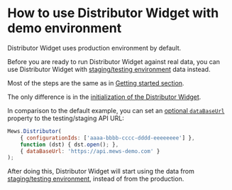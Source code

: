 # How to use Distributor Widget with demo environment

Distributor Widget uses production environment by default.

Before you are ready to run Distributor Widget against real data, you can use Distributor Widget with [staging/testing environment](../../distributor-api-v1/environments.md) data instead.

Most of the steps are the same as in [Getting started section](../getting-started.md).

The only difference is in the [initialization of the Distributor Widget](../getting-started.md#initialize-distributor-widget).

In comparison to the default example, you can set an [optional `dataBaseUrl`](../reference.md#string-databaseurl.md) property to the testing/staging API URL:

```javascript
Mews.Distributor(
    { configurationIds: ['aaaa-bbbb-cccc-dddd-eeeeeeee'] }, 
    function (dst) { dst.open(); },
    { dataBaseUrl: 'https://api.mews-demo.com' }
);
```

After doing this, Distributor Widget will start using the data from [staging/testing environment](../../distributor-api-v1/environments.md), instead of from the production. 
